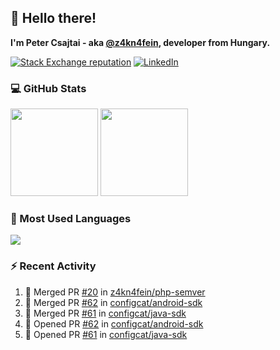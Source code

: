 ## 👋 Hello there!

**I'm Peter Csajtai - aka [@z4kn4fein](https://github.com/z4kn4fein), developer from Hungary.**

[![Stack Exchange reputation](https://img.shields.io/stackexchange/stackoverflow/r/8700582?color=orange&label=reputation&logo=stackoverflow&style=for-the-badge)](https://stackoverflow.com/users/8700582)
[![LinkedIn](https://img.shields.io/badge/linkedin-%230077B5.svg?style=for-the-badge&logo=linkedin&logoColor=white)](https://www.linkedin.com/in/csajtai-p%C3%A9ter-45395341/)

### 💻 GitHub Stats

<div>
  <img height="140px" src="https://github-readme-stats-pcsajtai.vercel.app/api?username=z4kn4fein&show_icons=true&hide_border=true&count_private=true&custom_title=Stats&theme=dracula&line_height=24&hide_title=true">
  <img height="140px" src="https://streak-stats.demolab.com?user=z4kn4fein&theme=dracula&hide_border=true">
  
</div>

### :toolbox: Most Used Languages

<img src="https://github-readme-stats-pcsajtai.vercel.app/api/top-langs/?username=z4kn4fein&theme=dracula&hide_border=true&layout=compact&langs_count=8&hide_title=true">

### :zap: Recent Activity

<!--START_SECTION:activity-->
1. 🎉 Merged PR [#20](https://github.com/z4kn4fein/php-semver/pull/20) in [z4kn4fein/php-semver](https://github.com/z4kn4fein/php-semver)
2. 🎉 Merged PR [#62](https://github.com/configcat/android-sdk/pull/62) in [configcat/android-sdk](https://github.com/configcat/android-sdk)
3. 🎉 Merged PR [#61](https://github.com/configcat/java-sdk/pull/61) in [configcat/java-sdk](https://github.com/configcat/java-sdk)
4. 💪 Opened PR [#62](https://github.com/configcat/android-sdk/pull/62) in [configcat/android-sdk](https://github.com/configcat/android-sdk)
5. 💪 Opened PR [#61](https://github.com/configcat/java-sdk/pull/61) in [configcat/java-sdk](https://github.com/configcat/java-sdk)
<!--END_SECTION:activity-->
